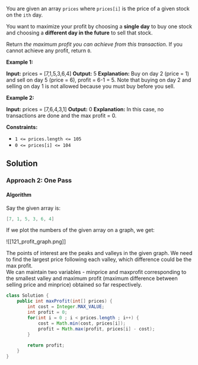 You are given an array `prices` where `prices[i]` is the price of a given stock on the `ith` day.

You want to maximize your profit by choosing a **single day** to buy one stock and choosing a **different day in the future** to sell that stock.

Return _the maximum profit you can achieve from this transaction_. If you cannot achieve any profit, return `0`.

**Example 1:**

**Input:** prices = [7,1,5,3,6,4]
**Output:** 5
**Explanation:** Buy on day 2 (price = 1) and sell on day 5 (price = 6), profit = 6-1 = 5.
Note that buying on day 2 and selling on day 1 is not allowed because you must buy before you sell.

**Example 2:**

**Input:** prices = [7,6,4,3,1]
**Output:** 0
**Explanation:** In this case, no transactions are done and the max profit = 0.

**Constraints:**

- `1 <= prices.length <= 105`
- `0 <= prices[i] <= 104`

## Solution


### Approach 2: One Pass

#### Algorithm

Say the given array is:

```csharp
[7, 1, 5, 3, 6, 4]
```

If we plot the numbers of the given array on a graph, we get:

![[121_profit_graph.png]]

The points of interest are the peaks and valleys in the given graph. We need to find the largest price following each valley, which difference could be the max profit.  
We can maintain two variables - minprice and maxprofit corresponding to the smallest valley and maximum profit (maximum difference between selling price and minprice) obtained so far respectively.


```java
class Solution {
    public int maxProfit(int[] prices) {
        int cost = Integer.MAX_VALUE;
        int profit = 0;
        for(int i = 0 ; i < prices.length ; i++) {
            cost = Math.min(cost, prices[i]);
            profit = Math.max(profit, prices[i] - cost);
        }
        
        return profit;
    }
}
```
